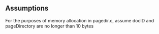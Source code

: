 ## Assumptions
For the purposes of memory allocation in pagedir.c, assume docID and pageDirectory are no longer than 10 bytes